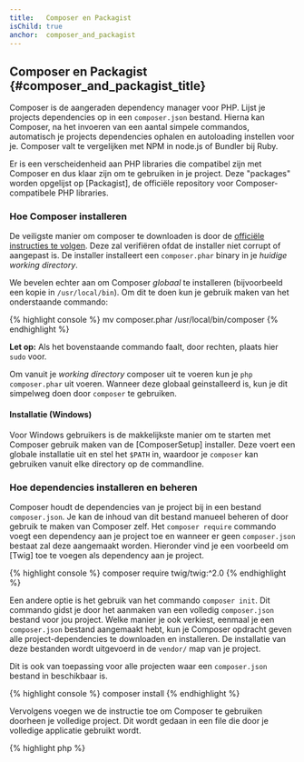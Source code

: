 ```yaml
---
title:   Composer en Packagist
isChild: true
anchor:  composer_and_packagist
---
```


## Composer en Packagist {#composer_and_packagist_title}

Composer is de aangeraden dependency manager voor PHP. Lijst je projects dependencies op in een `composer.json` bestand.
Hierna kan Composer, na het invoeren van een aantal simpele commandos, automatisch je projects dependencies ophalen en autoloading instellen voor je.
Composer valt te vergelijken met NPM in node.js of Bundler bij Ruby.

Er is een verscheidenheid aan PHP libraries die compatibel zijn met Composer en dus klaar zijn om te gebruiken in je project.
Deze "packages" worden opgelijst op [Packagist], de officiële repository voor Composer-compatibele PHP libraries.

### Hoe Composer installeren

De veiligste manier om composer te downloaden is door de [officiële instructies te volgen](https://getcomposer.org/download/).
Deze zal verifiëren ofdat de installer niet corrupt of aangepast is.
De installer installeert een `composer.phar` binary in je _huidige working directory_.

We bevelen echter aan om Composer *globaal* te installeren (bijvoorbeeld een kopie in `/usr/local/bin`). Om dit te doen kun je gebruik maken van het onderstaande commando:

{% highlight console %}
mv composer.phar /usr/local/bin/composer
{% endhighlight %}

**Let op:** Als het bovenstaande commando faalt, door rechten, plaats hier `sudo` voor.

Om vanuit je _working directory_ composer uit te voeren kun je `php composer.phar` uit voeren.
Wanneer deze globaal geinstalleerd is, kun je dit simpelweg doen door `composer` te gebruiken.

#### Installatie (Windows)

Voor Windows gebruikers is de makkelijkste manier om te starten met Composer gebruik maken van de 
[ComposerSetup] installer.
Deze voert een globale installatie uit en stel het `$PATH` in, waardoor je `composer` kan gebruiken vanuit elke directory op de commandline.

### Hoe dependencies installeren en beheren

Composer houdt de dependencies van je project bij in een bestand `composer.json`. 
Je kan de inhoud van dit bestand manueel beheren of door gebruik te maken van Composer zelf.
Het `composer require` commando voegt een dependency aan je project toe en wanneer er geen `composer.json` bestaat zal deze aangemaakt worden.
Hieronder vind je een voorbeeld om [Twig] toe te voegen als dependency aan je project.

{% highlight console %}
composer require twig/twig:^2.0
{% endhighlight %}

Een andere optie is het gebruik van het commando `composer init`.
Dit commando gidst je door het aanmaken van een volledig `composer.json` bestand voor jou project.
Welke manier je ook verkiest, eenmaal je een `composer.json` bestand aangemaakt hebt, kun je Composer opdracht geven alle project-dependencies te downloaden en installeren.
De installatie van deze bestanden wordt uitgevoerd in de `vendor/` map van je project.

Dit is ook van toepassing voor alle projecten waar een `composer.json` bestand in beschikbaar is.

{% highlight console %}
composer install
{% endhighlight %}

Vervolgens voegen we de instructie toe om Composer te gebruiken doorheen je volledige project.
Dit wordt gedaan in een file die door je volledige applicatie gebruikt wordt.

{% highlight php %}
<?php
require 'vendor/autoload.php';
{% endhighlight %}

Nu kun je gebruik maken van je project dependencies en zullen ze ge-autoload zijn op aanvraag.

### Updaten van je dependencies

Composer maakt een bestand aan met de naam `composer.lock` die bijhoudt welke exacte versie van je packages gedownload zijn, wanneer je `composer install` uitgevoerd hebt.
Wanneer je dit project wilt delen met anderen dien je er voor te zorgen dat je `composer.lock` bestand beschikbaar is. Hierdoor kunnen zij `composer install` uitvoeren en worden dezelfde versies van packages geïnstalleerd als bij jou.

Om je dependencies up te daten, voer je `composer update` uit. 
Gebruik dit commando niet om te deployen, maar gebruik `composer install` aangezien je met andere versies van packages kan eindigen op de productie omgeving.

Composer laat je ook toe om flexibel om te gaan met de versies van packages die je download.
Je kan bijvoorbeeld een noodzaak hebben voor `~1.8` waardoor alle versies groter dan `1.8.0` en kleiner dan `2.0.x-dev` zullen geïnstalleerd worden.
Je kan ook gebruik maken van `*`, wat zal zorgen dat alle `1.8.*` versies geïnstalleerd kunnen worden.
Hierna zal het `composer update` commando al je dependencies updaten naar de laatste versie, rekening houdend met de restricties die ingesteld zijn.

### Update notificaties

Om notificaties over updates te ontvangen kun je je inschrijven op [libraries.io].
Dit is een web service die je dependencies kan monitoren en die je een melding zal geven wanneer een update beschikbaar is.

### Controle van dependencies op security issues

De [Security Advisories Checker] is een web service en commandline tool die je `composer.lock` file bestuderen. Hierna krijg je een melding of je je dependencies **moet** updaten.

### Globale dependencies met Composer

Composer kan ook gebruikt worden om globale dependencies en hun binaries te managen.
Het gebruik hiervan is relatief simpel. Het enige wat je hiervoor moete doen is je commando prefixen met `global`.
Wanneer je bijvoorbeeld PHPUnit wil installeren en je dient deze globaal beschikbaar te hebben, kun je onderstaand commando gebruiken:

{% highlight console %}
composer global require phpunit/phpunit
{% endhighlight %}

Dit maakt een `~/.composer` map aan, waar al je globale dependencies in opgeslagen worden.
Om deze packages overal beschikbaar te hebben, dien je 
This will create a `~/.composer` folder where your global dependencies reside. To have the installed` de ~/.composer/vendor/bin` map toe te voegen aan je 
`$PATH` variabele.

* [Lees meer over Composer]

[Packagist]: https://packagist.org/
[Twig]: https://twig.symfony.com/
[libraries.io]: https://libraries.io/
[Security Advisories Checker]: https://security.sensiolabs.org/
[Learn about Composer]: https://getcomposer.org/doc/00-intro.md
[ComposerSetup]: https://getcomposer.org/Composer-Setup.exe
